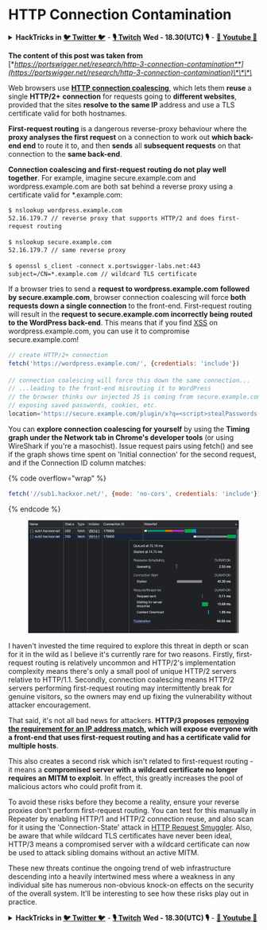# HTTP Connection Contamination

<details>

<summary><strong>HackTricks in </strong><a href="https://twitter.com/carlospolopm"><strong>🐦 Twitter 🐦</strong></a> - <a href="https://www.twitch.tv/hacktricks_live/schedule"><strong>🎙️ Twitch</strong></a> <strong>Wed - 18.30(UTC) 🎙️</strong> - <a href="https://www.youtube.com/@hacktricks_LIVE"><strong>🎥 Youtube 🎥</strong></a></summary>

* Do you work in a **cybersecurity company**? Do you want to see your **company advertised in HackTricks**? or do you want to have access to the **latest version of the PEASS or download HackTricks in PDF**? Check the [**SUBSCRIPTION PLANS**](https://github.com/sponsors/carlospolop)!
* Discover [**The PEASS Family**](https://opensea.io/collection/the-peass-family), our collection of exclusive [**NFTs**](https://opensea.io/collection/the-peass-family)
* Get the [**official PEASS & HackTricks swag**](https://peass.creator-spring.com)
* **Join the** [**💬**](https://emojipedia.org/speech-balloon/) [**Discord group**](https://discord.gg/hRep4RUj7f) or the [**telegram group**](https://t.me/peass) or **follow** me on **Twitter** [**🐦**](https://github.com/carlospolop/hacktricks/tree/7af18b62b3bdc423e11444677a6a73d4043511e9/\[https:/emojipedia.org/bird/README.md)[**@carlospolopm**](https://twitter.com/carlospolopm)**.**
* **Share your hacking tricks by submitting PRs to the** [**hacktricks repo**](https://github.com/carlospolop/hacktricks) **and** [**hacktricks-cloud repo**](https://github.com/carlospolop/hacktricks-cloud).

</details>

**The content of this post was taken from** [**https://portswigger.net/research/http-3-connection-contamination**](https://portswigger.net/research/http-3-connection-contamination)\*\*\*\*

Web browsers use [**HTTP connection coalescing**](https://daniel.haxx.se/blog/2016/08/18/http2-connection-coalescing), which lets them **reuse** a single **HTTP/2+** **connection** for requests going to **different websites**, provided that the sites **resolve to the same IP** address and use a TLS certificate valid for both hostnames.

**First-request routing** is a dangerous reverse-proxy behaviour where the **proxy analyses the first request** on a connection to work out **which back-end end** to route it to, and then **sends** all **subsequent requests** on that connection to the **same back-end**.

**Connection coalescing and first-request routing do not play well together**. For example, imagine secure.example.com and wordpress.example.com are both sat behind a reverse proxy using a certificate valid for \*.example.com:

```shell-session
$ nslookup wordpress.example.com
52.16.179.7 // reverse proxy that supports HTTP/2 and does first-request routing

$ nslookup secure.example.com
52.16.179.7 // same reverse proxy

$ openssl s_client -connect x.portswigger-labs.net:443
subject=/CN=*.example.com // wildcard TLS certificate
```

If a browser tries to send a **request to wordpress.example.com** **followed by secure.example.com**, browser connection coalescing will force **both requests down a single connection** to the front-end. First-request routing will result in the **request to secure.example.com incorrectly being routed to the WordPress back-end**. This means that if you find [XSS](https://portswigger.net/web-security/cross-site-scripting) on wordpress.example.com, you can use it to compromise secure.example.com!

```javascript
// create HTTP/2+ connection
fetch('https://wordpress.example.com/', {credentials: 'include'})

// connection coalescing will force this down the same connection...
// ...leading to the front-end misrouting it to WordPress
// the browser thinks our injected JS is coming from secure.example.com
// exposing saved passwords, cookies, etc.
location='https://secure.example.com/plugin/x?q=<script>stealPasswords()'
```

You can **explore connection coalescing for yourself** by using the **Timing graph under the Network tab in Chrome's developer tools** (or using WireShark if you're a masochist). Issue request pairs using fetch() and see if the graph shows time spent on 'Initial connection' for the second request, and if the Connection ID column matches:

{% code overflow="wrap" %}
```javascript
fetch('//sub1.hackxor.net/', {mode: 'no-cors', credentials: 'include'}).then(()=>{ fetch('//sub2.hackxor.net/', {mode: 'no-cors', credentials: 'include'}) })
```
{% endcode %}

<figure><img src="../.gitbook/assets/image (1) (1) (3).png" alt=""><figcaption></figcaption></figure>

I haven't invested the time required to explore this threat in depth or scan for it in the wild as I believe it's currently rare for two reasons. Firstly, first-request routing is relatively uncommon and HTTP/2's implementation complexity means there's only a small pool of unique HTTP/2 servers relative to HTTP/1.1. Secondly, connection coalescing means HTTP/2 servers performing first-request routing may intermittently break for genuine visitors, so the owners may end up fixing the vulnerability without attacker encouragement.

That said, it's not all bad news for attackers. **HTTP/3 proposes** [**removing the requirement for an IP address match**](https://www.rfc-editor.org/rfc/rfc9114.html#name-connection-reuse)**, which will expose everyone with a front-end that uses first-request routing and has a certificate valid for multiple hosts**.

This also creates a second risk which isn't related to first-request routing - it means a **compromised server with a wildcard certificate no longer requires an MITM to exploit**. In effect, this greatly increases the pool of malicious actors who could profit from it.

To avoid these risks before they become a reality, ensure your reverse proxies don't perform first-request routing. You can test for this manually in Repeater by enabling HTTP/1 and HTTP/2 connection reuse, and also scan for it using the 'Connection-State' attack in [HTTP Request Smuggler](https://github.com/PortSwigger/http-request-smuggler). Also, be aware that while wildcard TLS certificates have never been ideal, HTTP/3 means a compromised server with a wildcard certificate can now be used to attack sibling domains without an active MITM.

These new threats continue the ongoing trend of web infrastructure descending into a heavily intertwined mess where a weakness in any individual site has numerous non-obvious knock-on effects on the security of the overall system. It'll be interesting to see how these risks play out in practice.

<details>

<summary><strong>HackTricks in </strong><a href="https://twitter.com/carlospolopm"><strong>🐦 Twitter 🐦</strong></a> - <a href="https://www.twitch.tv/hacktricks_live/schedule"><strong>🎙️ Twitch</strong></a> <strong>Wed - 18.30(UTC) 🎙️</strong> - <a href="https://www.youtube.com/@hacktricks_LIVE"><strong>🎥 Youtube 🎥</strong></a></summary>

* Do you work in a **cybersecurity company**? Do you want to see your **company advertised in HackTricks**? or do you want to have access to the **latest version of the PEASS or download HackTricks in PDF**? Check the [**SUBSCRIPTION PLANS**](https://github.com/sponsors/carlospolop)!
* Discover [**The PEASS Family**](https://opensea.io/collection/the-peass-family), our collection of exclusive [**NFTs**](https://opensea.io/collection/the-peass-family)
* Get the [**official PEASS & HackTricks swag**](https://peass.creator-spring.com)
* **Join the** [**💬**](https://emojipedia.org/speech-balloon/) [**Discord group**](https://discord.gg/hRep4RUj7f) or the [**telegram group**](https://t.me/peass) or **follow** me on **Twitter** [**🐦**](https://github.com/carlospolop/hacktricks/tree/7af18b62b3bdc423e11444677a6a73d4043511e9/\[https:/emojipedia.org/bird/README.md)[**@carlospolopm**](https://twitter.com/carlospolopm)**.**
* **Share your hacking tricks by submitting PRs to the** [**hacktricks repo**](https://github.com/carlospolop/hacktricks) **and** [**hacktricks-cloud repo**](https://github.com/carlospolop/hacktricks-cloud).

</details>
